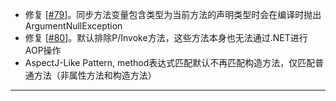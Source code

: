 - 修复 [[#79](https://github.com/inversionhourglass/Rougamo/issues/79)]。同步方法变量包含类型为当前方法的声明类型时会在编译时抛出ArgumentNullException
- 修复 [[#80](https://github.com/inversionhourglass/Rougamo/issues/80)]。默认排除P/Invoke方法，这些方法本身也无法通过.NET进行AOP操作
- AspectJ-Like Pattern, method表达式匹配默认不再匹配构造方法，仅匹配普通方法（非属性方法和构造方法）

---
